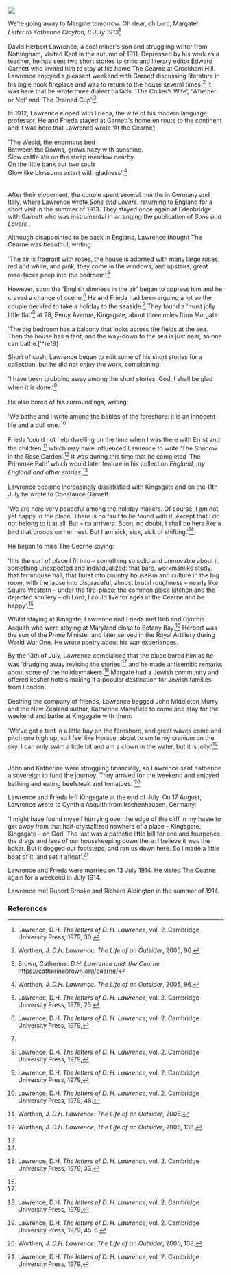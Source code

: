 <a href="https://juncture-digital.org"><img src="https://juncture-digital.org/images/ve-button.png"></a>
<param ve-config title="D.H. Lawrence (1885–1930)" author="Michelle Crowther" layout="vtl" banner="https://upload.wikimedia.org/wikipedia/commons/3/3f/David_Herbert_Lawrence_%26_Frieda_von_Richthofen_1914.jpg" attribution="D.H. Lawrence and Frieda von Richthofen, 1914, via Wikimedia Commons">

<param ve-entity eid=“Q24993696” aliases=“Kingsgate”>
<param ve-entity eid="Q947442" aliases="Edenbridge">
<param ve-entity eid="Q5187371" aliases="Crockham Hill">

We’re going away to Margate tomorrow. Oh dear, oh Lord, Margate!   
_Letter to Katherine Clayton, 8 July 1913_[^ref1]
<br><br>
David Herbert Lawrence, a coal miner's son and struggling writer from Nottingham, visited Kent in the autumn of 1911. Depressed by his work as a teacher, he had sent two short stories to critic and literary editor Edward Garnett who invited him to stay at his home The Cearne at Crockham Hill. Lawrence enjoyed a pleasant weekend with Garnett discussing literature in his ingle nook fireplace and was to return to the house several times.[^ref2]  It was here that he wrote three dialect ballads: 'The Collier’s Wife’, ‘Whether or Not’ and ‘The Drained Cup’.[^ref3] 
<param ve-image url="https://upload.wikimedia.org/wikipedia/commons/thumb/8/83/The_Green_at_Crockham_Hill_-_geograph.org.uk_-_4474691.jpg/1024px-The_Green_at_Crockham_Hill_-_geograph.org.uk_-_4474691.jpg" label="The Green at Crockham Hill" attribution="Peter Trimming, via Wikimedia Commons" license="CC BY-SA 2.0">

In 1912, Lawrence eloped  with Frieda, the wife of his modern language professor. He and Frieda stayed at Garnett's home en route to the continent and it was here that Lawrence wrote ‘At the Cearne’:
<br><br>
'The Weald, the enormous bed   
Between the Downs, grows hazy with sunshine.   
Slow cattle stir on the steep meadow nearby.   
On the little bank our two souls   
Glow like blossoms astart with gladness'.[^ref2]   
<br><br>
After their elopement, the couple spent several months in Germany and Italy, where Lawrence wrote _Sons and Lovers_. returning to England for a short visit in the summer of 1913. They stayed once again at Edenbridge with Garnett who was instrumental in arranging the publication of _Sons and Lovers_ . 
<param ve-image url="https://upload.wikimedia.org/wikipedia/commons/a/a9/Crockham_Hill_-_geograph.org.uk_-_4474809.jpg" label="Crockham Hill" attribution="Peter Trimming, via Wikimedia Commons" license="CC BY-SA 2.0">

Although disappointed to be back in England, Lawrence thought The Cearne was beautiful, writing: 
<br><br>
'The air is fragrant with roses, the house is adorned with many large roses, red and white, and pink, they come in the windows, and upstairs, great rose-faces peep into the bedroom’.[^ref4] 
<br><br>
However, soon the 'English dimness in the air' began to oppress him and he craved a change of scene.[^ref5] He and Frieda had been arguing a lot so the couple decided to take a holiday to the seaside.[^ref6] They found a 'most jolly little flat'[^ref7] at 28, Percy Avenue, Kingsgate, about three miles from Margate:
<br><br>
'The big bedroom has a balcony that looks across the fields at the sea. Then the house has a tent, and the way-down to the sea is just near, so one can bathe.['^ref8]
<param ve-image url="https://upload.wikimedia.org/wikipedia/commons/thumb/8/83/Kingsgate_Bay_-_geograph.org.uk_-_4014211.jpg/1024px-Kingsgate_Bay_-_geograph.org.uk_-_4014211.jpg" label="Kingsgate Bay" attribution="Chris Whippet, via Wikimedia Commons" license="CC BY-SA 2.0">

Short of cash, Lawrence began to edit some of his short stories for a collection, but he did not enjoy the work, complaining:
<br><br>
'I have been grubbing away among the short stories. God, I shall be glad when it is done.'[^ref9]
<br><br>
He also bored of his surroundings, writing: 
<br><br>
'We bathe and I write among the babies of the foreshore: it is an innocent life and a dull one.'[^ref10]
<br><br>
Frieda 'could not help dwelling on the time when I was there with Ernst and the children'[^ref11] which may have influenced Lawrence to write ‘The Shadow in the Rose Garden’.[^ref12]  It was during this time that he completed ‘The Primrose Path’ which would later feature in his collection _England, my England and other stories_.[^ref13] 
<br><br>
Lawrence became increasingly dissatisfied with Kingsgate and on the 11th July he wrote to Constance Garnett:
<br><br>
'We are here very peaceful among the holiday makers. Of course, I am not yet happy in the place. There is no fault to be found with it, except that I do not belong to it at all. But – ca arrivera. Soon, no doubt, I shall be here like a bird that broods on her nest. But I am sick, sick, sick of shifting.'[^ref14]
<br><br>
He began to miss The Cearne saying:
<br><br>
'It is the sort of place I fit into – something so solid and unmovable about it, something unexpected and individualized: that bare, workmanlike study, that farmhouse hall, that burst into country houseism and culture in the big room, with the lapse into disgraceful, almost brutal roughness – nearly like Squire Western – under the fire-place; the common place kitchen and the dejected scullery – oh Lord, I could live for ages at the Cearne and be happy'.[^ref15]
<param ve-image url="https://upload.wikimedia.org/wikipedia/commons/8/86/Beach_and_ladies%27_bathing_place%2C_Margate%2C_England-LCCN2002697068.jpg" label="Beach and ladies' bathing place, Margate .1890-1900" attribution="Photochrom Print Collection, Public domain, via Wikimedia Commons">

Whilst staying at Kinsgate, Lawrence and Frieda met Beb and Cynthia Asquith who were staying at Maryland close to Botany Bay.[^ref16] Herbert was the son of the Prime Minister and later served in the Royal Artillery during World War One. He wrote poetry about his war experiences. 
<param ve-image url="https://upload.wikimedia.org/wikipedia/commons/5/59/Maryland%2C_Botany_Rd_-_geograph.org.uk_-_1473937.jpg" label="Maryland, Botany Bay Road" attribution="Nigel Chadwick, via Wikimedia Commons" license="CC BY-SA 2.0"> 

By the 13th of July, Lawrence complained that the place bored him as he was 'drudging away revising the stories'[^ref17] and he made antisemitic remarks about some of the holidaymakers.[^ref18] Margate had a Jewish community and offered kosher hotels making it a popular destination for Jewish families from London.
<br><br>
Desiring the company of friends, Lawrence begged John Middleton Murry and the New Zealand author, Katherine Mansfield to come and stay for the weekend and bathe at Kingsgate with them: 
<br><br>
'We’ve got a tent in a little bay on the foreshore, and great waves come and pitch one high up, so I feel like Horace, about to smite my cranium on the sky. I can only swim a little bit and am a clown in the water, but it is jolly.'[^ref19]  
<br><br>
John and Katherine were struggling financially, so Lawrence sent Katherine a sovereign to fund the journey. They arrived for the weekend and enjoyed bathing and eating beefsteak and tomatoes. [^ref20]

Lawrence and Frieda left Kingsgate at the end of July.  On 17 August, Lawrence wrote to Cynthia Asquith from Irschenhausen, Germany: 
<br><br>
'I might have found myself hurrying over the edge of the cliff in my haste to get away from that half-crystallized nowhere of a place – Kingsgate. Kingsgate – oh God! The last was a pathetic little bill for one and fourpence, the dregs and lees of our housekeeping down there: I believe it was the baker. But it dogged our footsteps, and ran us down here. So I made a little boat of it, and set it afloat'.[^ref21] 

Lawrence and Frieda were married on 13 July 1914.
He visted The Cearne again for a weekend in July 1914.

Lawrence met Rupert Brooke and Richard Aldington in the summer of 1914.

### References

[^ref1]: Lawrence, D.H. _The letters of D. H. Lawrence_, vol. 2. Cambridge University Press, 1979, 30.
[^ref2]: Worthen, J. _D.H. Lawrence: The Life of an Outsider_, 2005, 96.
[^ref3]: Brown, Catherine. _D.H. Lawrence and: the Cearne_ https://catherinebrown.org/cearne/
[^ref3]: Brown, Catherine. _D.H. Lawrence and: the Cearne_ https://catherinebrown.org/cearne/
[^ref4]: Lawrence, D.H. _The letters of D. H. Lawrence_, vol. 2. Cambridge University Press, 1979, 25.
[^ref5]: Lawrence, D.H. _The letters of D. H. Lawrence_, vol. 2. Cambridge University Press, 1979,
[^ref6]:
[^ref7]: Lawrence, D.H. _The letters of D. H. Lawrence_, vol. 2. Cambridge University Press, 1979,
[^ref8]: Lawrence, D.H. _The letters of D. H. Lawrence_, vol. 2. Cambridge University Press, 1979, 32.
[^ref9]: Lawrence, D.H. _The letters of D. H. Lawrence_, vol. 2. Cambridge University Press, 1979,
[^ref10]: Lawrence, D.H. _The letters of D. H. Lawrence_, vol. 2. Cambridge University Press, 1979, 48.
[^ref11]: Worthen, J. _D.H. Lawrence: The Life of an Outsider_, 2005.
[^ref12]: Worthen, J. _D.H. Lawrence: The Life of an Outsider_, 2005, 136.
[^ref13]:
[^ref14]:
[^ref15]: Lawrence, D.H. _The letters of D. H. Lawrence_, vol. 2. Cambridge University Press, 1979, 33.
[^ref16]:
[^ref17]:
[^ref18]: Lawrence, D.H. _The letters of D. H. Lawrence_, vol. 2. Cambridge University Press, 1979,
[^ref19]: Lawrence, D.H. _The letters of D. H. Lawrence_, vol. 2. Cambridge University Press, 1979, 45-6.
[^ref20]: Worthen, J. _D.H. Lawrence: The Life of an Outsider_, 2005, 138.
[^ref21]: Lawrence, D.H. _The letters of D. H. Lawrence_, vol. 2. Cambridge University Press, 1979,

